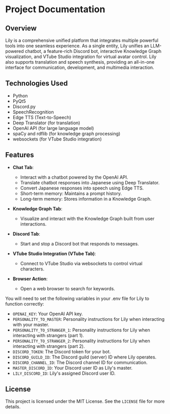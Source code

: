 # Project Documentation

## Overview
Lily is a comprehensive unified platform that integrates multiple powerful tools into one seamless experience. As a single entity, Lily unifies an LLM-powered chatbot, a feature-rich Discord bot, interactive Knowledge Graph visualization, and VTube Studio integration for virtual avatar control. Lily also supports translation and speech synthesis, providing an all-in-one interface for communication, development, and multimedia interaction.

## Technologies Used
- Python
- PyQt5
- Discord.py
- SpeechRecognition
- Edge TTS (Text-to-Speech)
- Deep Translator (for translation)
- OpenAI API (for large language model)
- spaCy and rdflib (for knowledge graph processing)
- websockets (for VTube Studio integration)

## Features
- **Chat Tab**: 
  - Interact with a chatbot powered by the OpenAI API.
  - Translate chatbot responses into Japanese using Deep Translator.
  - Convert Japanese responses into speech using Edge TTS.
  - Short-term memory: Maintains a prompt history.
  - Long-term memory: Stores information in a Knowledge Graph.
  
- **Knowledge Graph Tab**:
  - Visualize and interact with the Knowledge Graph built from user interactions.
  
- **Discord Tab**: 
  - Start and stop a Discord bot that responds to messages.
  
- **VTube Studio Integration (VTube Tab)**:
  - Connect to VTube Studio via websockets to control virtual characters.
  
- **Browser Action**: 
  - Open a web browser to search for keywords.

You will need to set the following variables in your .env file for Lily to function correctly:
- `OPENAI_KEY`: Your OpenAI API key.
- `PERSONALITY_TO_MASTER`: Personality instructions for Lily when interacting with your master.
- `PERSONALITY_TO_STRANGER_1`: Personality instructions for Lily when interacting with strangers (part 1).
- `PERSONALITY_TO_STRANGER_2`: Personality instructions for Lily when interacting with strangers (part 2).
- `DISCORD_TOKEN`: The Discord token for your bot.
- `DISCORD_GUILD_ID`: The Discord guild (server) ID where Lily operates.
- `DISCORD_CHANNEL_ID`: The Discord channel ID for communication.
- `MASTER_DISCORD_ID`: Your Discord user ID as Lily's master.
- `LILY_DISCORD_ID`: Lily's assigned Discord user ID.

## License
This project is licensed under the MIT License. See the `LICENSE` file for more details.
